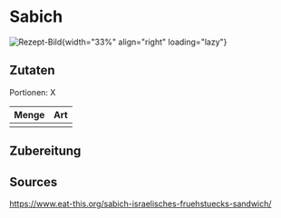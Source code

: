 # Sabich

![Rezept-Bild](https://image.flaticon.com/icons/png/512/1094/1094675.png){width="33%" align="right" loading="lazy"}

## Zutaten
Portionen: X

|	Menge 		|	Art						|
| ------------- | -------------------------	|
| 				|                     		|


## Zubereitung



## Sources
https://www.eat-this.org/sabich-israelisches-fruehstuecks-sandwich/